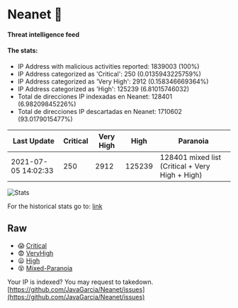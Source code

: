 # Neanet :hocho:
#### Threat intelligence feed
#### The stats:

- IP Address with malicious activities reported: 1839003 (100%)
- IP Address categorized as 'Critical':  250 (0.0135943225759%)
- IP Address categorized as 'Very High':  2912 (0.158346669364%)
- IP Address categorized as 'High':  125239 (6.81015746032)
- Total de direcciones IP indexadas en Neanet:  128401 (6.98209845226%)
- Total de direcciones IP descartadas en Neanet:  1710602 (93.0179015477%)

| Last Update | Critical | Very High | High | Paranoia |
| --- | --- | --- | --- | --- |
| 2021-07-05 14:02:33 | 250 | 2912 | 125239 | 128401 mixed list (Critical + Very High + High)|

![Stats](https://docs.google.com/spreadsheets/d/e/2PACX-1vSnaNMIXVabIpDJjufMlzH7poXnshF3mgd8Is1g9ytUEzVsP5my4Trn8f-xkoLLQ38xpL3HtmUexLo6/pubchart?oid=501124687&format=image)

For the historical stats go to: [link](/stats.csv)
## Raw
- :scream: [Critical](https://raw.githubusercontent.com/JavaGarcia/Neanet/master/blacklists/neanet_critical.txt)
- :fearful: [VeryHigh](https://raw.githubusercontent.com/JavaGarcia/Neanet/master/blacklists/neanet_veryHigh.txtt)
- :frowning: [High](https://raw.githubusercontent.com/JavaGarcia/Neanet/master/blacklists/neanet_high.txt)
- :dizzy_face: [Mixed-Paranoia](https://raw.githubusercontent.com/JavaGarcia/Neanet/master/blacklists/neanet_all.txt)


Your IP is indexed? You may request to takedown. [https://github.com/JavaGarcia/Neanet/issues](https://github.com/JavaGarcia/Neanet/issues)











































































































































































































































































































































































































































































































































































































































































































































































































































































































































































































































































































































































































































































































































































































































































































































































































































































































































































































































































































































































































































































































































































































































































































































































































































































































































































































































































































































































































































































































































































































































































































































































































































































































































































































































































































































































































































































































































































































































































































































































































































































































































































































































































































































































































































































































































































































































































































































































































































































































































































































































































































































































































































































































































































































































































































































































































































































































































































































































































































































































































































































































































































































































































































































































































































































































































































































































































































































































































































































































































































































































































































































































































































































































































































































































































































































































































